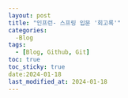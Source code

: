 ```yaml
---
layout: post
title: "인프런- 스프링 입문 '회고록'"
categories:
  -Blog
tags:
  - [Blog, Github, Git] 
toc: true
toc_sticky: true
date:2024-01-18
last_modified_at: 2024-01-18
---
```

